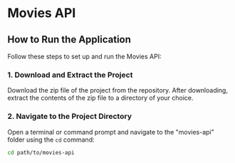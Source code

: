 # Movies API

## How to Run the Application

Follow these steps to set up and run the Movies API:

### 1. Download and Extract the Project

Download the zip file of the project from the repository. After downloading, extract the contents of the zip file to a directory of your choice.

### 2. Navigate to the Project Directory

Open a terminal or command prompt and navigate to the "movies-api" folder using the `cd` command:

```bash
cd path/to/movies-api
